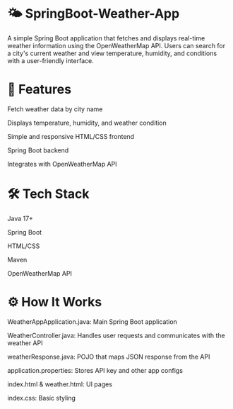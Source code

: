 # 🌤️ SpringBoot-Weather-App
A simple Spring Boot application that fetches and displays real-time weather information using the OpenWeatherMap API. Users can search for a city's current weather and view temperature, humidity, and conditions with a user-friendly interface.

# 🚀 Features
Fetch weather data by city name

Displays temperature, humidity, and weather condition

Simple and responsive HTML/CSS frontend

Spring Boot backend

Integrates with OpenWeatherMap API

# 🛠️ Tech Stack
Java 17+

Spring Boot

HTML/CSS

Maven

OpenWeatherMap API

# ⚙️ How It Works
WeatherAppApplication.java: Main Spring Boot application

WeatherController.java: Handles user requests and communicates with the weather API

weatherResponse.java: POJO that maps JSON response from the API

application.properties: Stores API key and other app configs

index.html & weather.html: UI pages

index.css: Basic styling
